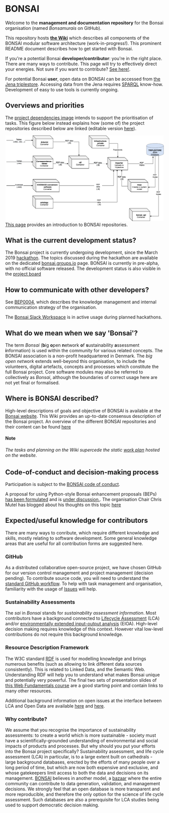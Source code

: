 # BONSAI

Welcome to the **management and documentation repository** for the Bonsai organisation (named _Bonsamurais_ on GitHub).

This repository hosts **[the Wiki](https://github.com/BONSAMURAIS/bonsai/wiki)** which describes all components of the BONSAI modular software architecture (work-in-progress!). This prominent README document describes how to get started with Bonsai.

If you're a potential Bonsai **developer/contributor**: you're in the right place. There are many ways to contribute. This page will try to effectively direct your energies. Not sure if you want to contribute? [See here!](https://github.com/BONSAMURAIS/bonsai#why-contribute).

For potential Bonsai **user**, open data on BONSAI can be accessed from [the Jena triplestore](https://odas.aau.dk/fuseki/bonsai/query). Accessing data from the Jena requires [SPARQL](https://www.w3.org/TR/rdf-sparql-query/) know-how. Development of easy to use tools is currently ongoing.

## Overviews and priorities
The [project dependencies image](https://github.com/BONSAMURAIS/hackathon-2019/blob/master/project-dependencies.png) intends to support the prioritisation of tasks. This figure below instead explains how (some of) the project repositories described below are linked (editable version [here](https://github.com/BONSAMURAIS/bonsai/blob/master/Bonsai_git_scheme.drawio)). 

![](https://github.com/BONSAMURAIS/bonsai/blob/master/Bonsai_git_scheme.png) [This page](https://github.com/BONSAMURAIS/bonsai/blob/master/repositories_overview.md) provides an introduction to BONSAI repositories.

## What is the current development status?
The Bonsai project is currently undergoing development, since the March 2019 [hackathon](https://github.com/BONSAMURAIS/hackathon-2019). The topics discussed during the hackathon are available on the dedicated [bonsai.groups.io](https://bonsai.groups.io/g/hackathon2019/topics?p=RecentPostDate%2FSticky,,,20,1,0,0) page. BONSAI is currently in pre-alpha, with no official software released. 
The development status is also visible in the [project board](https://github.com/orgs/BONSAMURAIS/projects/2)

## How to communicate with other developers?
See [BEP0004](https://github.com/BONSAMURAIS/enhancements/blob/bep4-communications/beps/0004-bonsai-communication-strategy.md), which describes the knowledge management and internal communication strategy of the organisation.

The [Bonsai Slack Workspace](https://bonsai-open.slack.com) is in active usage during planned hackathons.

## What do we mean when we say 'Bonsai'?
The term _Bonsai_ (**b**ig **o**pen **n**etwork **o**f **s**ustainability **a**ssessment **i**nformation) is used within the community for various related concepts. The BONSAI association is a non-profit headquartered in Denmark. The _big open network_ extends well-beyond this organisation, to include the volunteers, digital artefacts, concepts and processes which constitute the full Bonsai project. Core software modules may also be referred to collectively as _Bonsai_, although the boundaries of correct usage here are not yet final or formalised.

## Where is BONSAI described?
High-level descriptions of goals and objective of BONSAI is available at the [Bonsai website](https://bonsamurais.github.io/bonsai.uno/).
This Wiki provides an up-to-date consensus description of the Bonsai project. An overview of the different BONSAI repositories and their content can be found [here](https://github.com/BONSAMURAIS/bonsai/blob/master/repositories_overview.md)
#### Note
###### The tasks and planning on the Wiki supercede the static [work plan](https://bonsai.uno/strategy-work-plan/) hosted on the website.

## Code-of-conduct and decision-making process
Participation is subject to the [BONSAI code of conduct](https://github.com/BONSAMURAIS/.github/blob/master/CODE_OF_CONDUCT.md).

A proposal for using Python-style Bonsai enhancement proposals (BEPs) [has been formulated](https://github.com/BONSAMURAIS/enhancements/blob/master/beps/0002-bonsai-project-community-governance-structure.md) and is [under discussion.](https://bonsai.groups.io/g/main/topic/bep0002_proposal_open_for/30399914?p=,,,20,0,0,0::recentpostdate%2Fsticky,,,20,1,0,30399914). The organisation Chair Chris Mutel has blogged about his thoughts on this topic [here](https://chris.mutel.org/bonsai-governance.html)

## Expected/useful knowledge for contributors
There are many ways to conribute, which require different knowledge and skills, mostly relating to software development. Some general knowledge areas that are useful for all contribution forms are suggested here.

### GitHub
As a distributed collaborative open-source project, we have chosen GitHub for our version control management and project management (decision pending). To contribute source code, you will need to understand the [standard GitHub workflow](https://guides.github.com/introduction/flow/). To help with task management and organisation, familiarity with the usage of [Issues](https://guides.github.com/features/issues/) will help.

### Sustainability Assessments 
The _sai_ in _Bonsai_ stands for _sustainability assessment information_. Most contributors have a background connected to [Lifecycle Assessment](https://en.wikipedia.org/wiki/Life-cycle_assessment) (LCA) and/or [environmentally extended input-output analysis](https://en.wikipedia.org/wiki/Environmentally_extended_input-output_analysis) (EIOA). High-level decision making requires knowledge of this context. However vital low-level contributions do not require this background knowledge.

### Resource Description Framework
The W3C standard [RDF](https://en.wikipedia.org/wiki/Resource_Description_Framework) is used for modelling knowledge and brings numerous benefits (such as allowing to link different data sources consistently). This is related to Linked Data, and the Semantic Web. Understanding RDF will help you to understand what makes Bonsai unique and potentially very powerful. The final two sets of presentation slides of [this Web Fundamentals course](https://rubenverborgh.github.io/WebFundamentals/semantic-web/) are a good starting point and contain links to many other resources. 

Additional background information on open issues at the interface between LCA and Open Data are available [here](https://chris.mutel.org/next-steps.html#id2) and [here](https://lca-net.com/blog/next-step-open-lca-data/).

### Why contribute?
We assume that you recognise the importance of sustainability assessments: to create a world which is more sustainable - society must have a scientifically-grounded understanding of environmental and social impacts of products and processes. But why should you put your efforts into the Bonsai project specifically? 
Sustainability assessment, and life cycle assessment (LCA) in particular, is to a large extent built on cathedrals - large background databases, erected by the efforts of many people over a long period of time, but which are now both expensive and exclusive, and whose gatekeepers limit access to both the data and decisions on its management. [BONSAI](https://bonsai.uno/) believes in another model, a [bazaar](https://en.wikipedia.org/wiki/The_Cathedral_and_the_Bazaar) where the entire community can contribute to data generation, validation, and management decisions. We strongly feel that an open database is more transparent and more reproducible, and therefore the only option for the science of life cycle assessment. Such databases are also a prerequisite for LCA studies being used to support democratic decision making.
